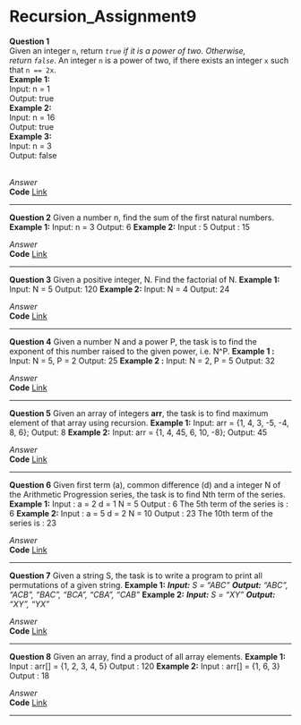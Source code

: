 # Recursion_Assignment9
**Question 1**<br>
Given an integer `n`, return *`true` if it is a power of two. Otherwise, return `false`*.
An integer `n` is a power of two, if there exists an integer `x` such that `n == 2x`.<br>
**Example 1:**<br>
Input: n = 1 <br>
Output: true<br>
**Example 2:**<br>
Input: n = 16 <br>
Output: true<br>
**Example 3:**<br>
Input: n = 3 <br>
Output: false<br><br>

*Answer*<br>
**Code** [Link]()<br>
************************************************************************************************
**Question 2**
Given a number n, find the sum of the first natural numbers.
**Example 1:**
Input: n = 3 
Output: 6
**Example 2:**
Input  : 5 
Output : 15

*Answer*<br>
**Code** [Link]()<br>
************************************************************************************************
**Question 3**
Given a positive integer, N. Find the factorial of N. 
**Example 1:**
Input: N = 5 
Output: 120
**Example 2:**
Input: N = 4
Output: 24


*Answer*<br>
**Code** [Link]()<br>
************************************************************************************************
**Question 4**
Given a number N and a power P, the task is to find the exponent of this number raised to the given power, i.e. N^P.
**Example 1 :** 
Input: N = 5, P = 2
Output: 25
**Example 2 :**
Input: N = 2, P = 5
Output: 32

*Answer*<br>
**Code** [Link]()<br>
************************************************************************************************
**Question 5**
Given an array of integers **arr**, the task is to find maximum element of that array using recursion.
**Example 1:**
Input: arr = {1, 4, 3, -5, -4, 8, 6};
Output: 8
**Example 2:**
Input: arr = {1, 4, 45, 6, 10, -8};
Output: 45

*Answer*<br>
**Code** [Link]()<br>
************************************************************************************************
**Question 6**
Given first term (a), common difference (d) and a integer N of the Arithmetic Progression series, the task is to find Nth term of the series.
**Example 1:**
Input : a = 2 d = 1 N = 5
Output : 6
The 5th term of the series is : 6
**Example 2:**
Input : a = 5 d = 2 N = 10
Output : 23
The 10th term of the series is : 23

*Answer*<br>
**Code** [Link]()<br>
************************************************************************************************
**Question 7**
Given a string S, the task is to write a program to print all permutations of a given string.
**Example 1:**
***Input:***
*S = “ABC”*
***Output:***
*“ABC”, “ACB”, “BAC”, “BCA”, “CBA”, “CAB”*
**Example 2:**
***Input:***
*S = “XY”*
***Output:***
*“XY”, “YX”*

*Answer*<br>
**Code** [Link]()<br>
************************************************************************************************
**Question 8**
Given an array, find a product of all array elements.
**Example 1:**
Input  : arr[] = {1, 2, 3, 4, 5}
Output : 120
**Example 2:**
Input  : arr[] = {1, 6, 3}
Output : 18

*Answer*<br>
**Code** [Link]()<br>
************************************************************************************************
